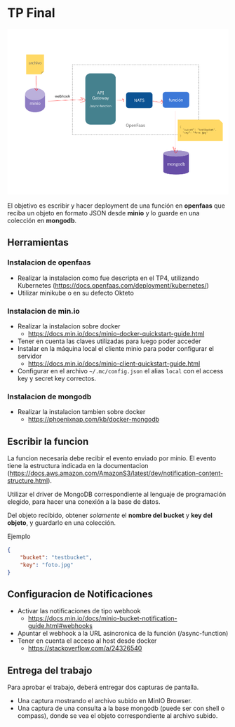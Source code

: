 # TP Final

![Deployment](cloud2020-final.png)

El objetivo es escribir y hacer deployment de una función en **openfaas** que reciba un objeto en formato JSON desde **minio** y lo guarde en una colección en **mongodb**.

## Herramientas

### Instalacion de openfaas

- Realizar la instalacion como fue descripta en el TP4, utilizando Kubernetes (https://docs.openfaas.com/deployment/kubernetes/)
- Utilizar minikube o en su defecto Okteto

### Instalacion de min.io

- Realizar la instalacion sobre docker
    - https://docs.min.io/docs/minio-docker-quickstart-guide.html
- Tener en cuenta las claves utilizadas para luego poder acceder
- Instalar en la máquina local el cliente minio para poder configurar el servidor
    - https://docs.min.io/docs/minio-client-quickstart-guide.html
- Configurar en el archivo ```~/.mc/config.json``` el alias ```local``` con el access key y secret key correctos.

### Instalacion de mongodb

- Realizar la instalacion tambien sobre docker
    - https://phoenixnap.com/kb/docker-mongodb

## Escribir la funcion

La funcion necesaria debe recibir el evento enviado por minio. El evento tiene la estructura indicada en la documentacion (https://docs.aws.amazon.com/AmazonS3/latest/dev/notification-content-structure.html).

Utilizar el driver de MongoDB correspondiente al lenguaje de programación elegido, para hacer una conexión a la base de datos.

Del objeto recibido, obtener *solamente* el **nombre del bucket** y **key del objeto**, y guardarlo en una colección.

Ejemplo

```json
{
    "bucket": "testbucket",
    "key": "foto.jpg"
}
```

## Configuracion de Notificaciones

- Activar las notificaciones de tipo webhook
    - https://docs.min.io/docs/minio-bucket-notification-guide.html#webhooks
- Apuntar el webhook a la URL asincronica de la función (/async-function)
- Tener en cuenta el acceso al host desde docker
    - https://stackoverflow.com/a/24326540

## Entrega del trabajo

Para aprobar el trabajo, deberá entregar dos capturas de pantalla.

- Una captura mostrando el archivo subido en MinIO Browser.
- Una captura de una consulta a la base mongodb (puede ser con shell o compass), donde se vea el objeto correspondiente al archivo subido.
